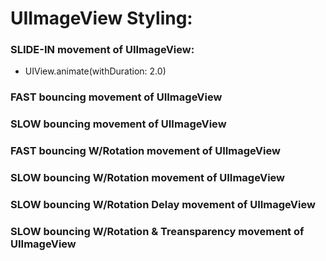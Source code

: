 # UIImageView Styling:

### SLIDE-IN movement of UIImageView: 
- UIView.animate(withDuration: 2.0)
### FAST bouncing movement of UIImageView
### SLOW bouncing movement of UIImageView
### FAST bouncing W/Rotation movement of UIImageView
### SLOW bouncing W/Rotation movement of UIImageView
### SLOW bouncing W/Rotation Delay movement of UIImageView
### SLOW bouncing W/Rotation & Treansparency movement of UIImageView
